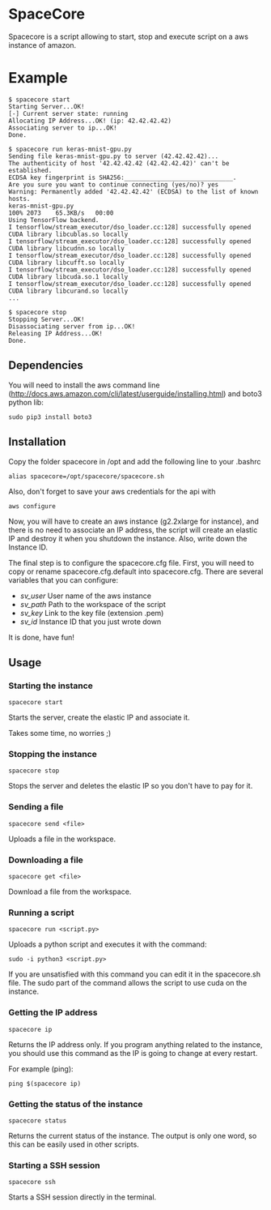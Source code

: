 # SpaceCore

Spacecore is a script allowing to start, stop and execute script on a
aws instance of amazon.

# Example
```
$ spacecore start
Starting Server...OK!
[-] Current server state: running
Allocating IP Address...OK! (ip: 42.42.42.42)
Associating server to ip...OK!
Done.

$ spacecore run keras-mnist-gpu.py
Sending file keras-mnist-gpu.py to server (42.42.42.42)...
The authenticity of host '42.42.42.42 (42.42.42.42)' can't be established.
ECDSA key fingerprint is SHA256:______________________________.
Are you sure you want to continue connecting (yes/no)? yes
Warning: Permanently added '42.42.42.42' (ECDSA) to the list of known hosts.
keras-mnist-gpu.py                                                     100% 2073    65.3KB/s   00:00    
Using TensorFlow backend.
I tensorflow/stream_executor/dso_loader.cc:128] successfully opened CUDA library libcublas.so locally
I tensorflow/stream_executor/dso_loader.cc:128] successfully opened CUDA library libcudnn.so locally
I tensorflow/stream_executor/dso_loader.cc:128] successfully opened CUDA library libcufft.so locally
I tensorflow/stream_executor/dso_loader.cc:128] successfully opened CUDA library libcuda.so.1 locally
I tensorflow/stream_executor/dso_loader.cc:128] successfully opened CUDA library libcurand.so locally
...

$ spacecore stop
Stopping Server...OK!
Disassociating server from ip...OK!
Releasing IP Address...OK!
Done.
```

## Dependencies
You will need to install the aws command line (http://docs.aws.amazon.com/cli/latest/userguide/installing.html) and boto3 python lib:
```
sudo pip3 install boto3
```

## Installation
Copy the folder spacecore in /opt and add the following line to your .bashrc
```
alias spacecore=/opt/spacecore/spacecore.sh
```
Also, don't forget to save your aws credentials for the api with
```
aws configure
```
Now, you will have to create an aws instance (g2.2xlarge for instance), and there
is no need to associate an IP address, the script will create an elastic IP and
destroy it when you shutdown the instance. Also, write down the Instance ID.

The final step is to configure the spacecore.cfg file. First, you will need to
copy or rename spacecore.cfg.default into spacecore.cfg. There are several
variables that you can configure:
* _sv_user_ User name of the aws instance
* _sv_path_ Path to the workspace of the script
* _sv_key_ Link to the key file (extension .pem)
* _sv_id_ Instance ID that you just wrote down

It is done, have fun!

## Usage
### Starting the instance
```
spacecore start
```
Starts the server, create the elastic IP and associate it.

Takes some time, no worries ;)

### Stopping the instance
```
spacecore stop
```
Stops the server and deletes the elastic IP so you don't have to pay for it.

### Sending a file
```
spacecore send <file>
```
Uploads a file in the workspace.

### Downloading a file
```
spacecore get <file>
```
Download a file from the workspace.

### Running a script
```
spacecore run <script.py>
```
Uploads a python script and executes it with the command:
```
sudo -i python3 <script.py>
```
If you are unsatisfied with this command you can edit it in the spacecore.sh file.
The sudo part of the command allows the script to use cuda on the instance.

### Getting the IP address
```
spacecore ip
```
Returns the IP address only. If you program anything related to the instance,
you should use this command as the IP is going to change at every restart.

For example (ping):
```
ping $(spacecore ip)
```

### Getting the status of the instance
```
spacecore status
```
Returns the current status of the instance.
The output is only one word, so this can be easily used in other scripts.

### Starting a SSH session
```
spacecore ssh
```
Starts a SSH session directly in the terminal.
